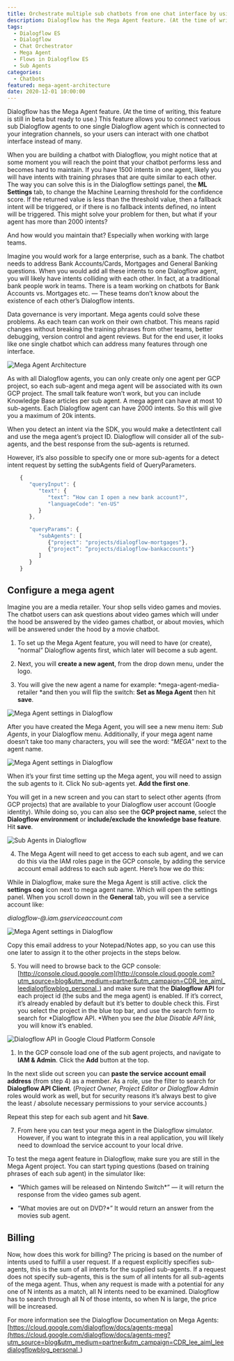 ```yaml
---
title: Orchestrate multiple sub chatbots from one chat interface by using the Mega Agent feature in Dialogflow
description: Dialogflow has the Mega Agent feature. (At the time of writing, this feature is still in beta but ready to use.) This feature allows you to connect various sub Dialogflow agents to one single…
tags:
  - Dialogflow ES
  - Dialogflow
  - Chat Orchestrator
  - Mega Agent
  - Flows in Dialogflow ES
  - Sub Agents
categories:
  - Chatbots
featured: mega-agent-architecture
date: 2020-12-01 10:00:00
---
```


Dialogflow has the Mega Agent feature. (At the time of writing, this feature is still in beta but ready to use.) This feature allows you to connect various sub Dialogflow agents to one single Dialogflow agent which is connected to your integration channels, so your users can interact with one chatbot interface instead of many.

<!--more-->

When you are building a chatbot with Dialogflow, you might notice that at some moment you will reach the point that your chatbot performs less and becomes hard to maintain. If you have 1500 intents in one agent, likely you will have intents with training phrases that are quite similar to each other. The way you can solve this is in the Dialogflow settings panel, the **ML Settings** tab, to change the Machine Learning threshold for the confidence score. If the returned value is less than the threshold value, then a fallback intent will be triggered, or if there is no fallback intents defined, no intent will be triggered. This might solve your problem for then, but what if your agent has more than 2000 intents?

And how would you maintain that? Especially when working with large teams.

Imagine you would work for a large enterprise, such as a bank. The chatbot needs to address Bank Accounts/Cards, Mortgages and General Banking questions. When you would add all these intents to one Dialogflow agent, you will likely have intents colliding with each other. In fact, at a traditional bank people work in teams. There is a team working on chatbots for Bank Accounts vs. Mortgages etc. — These teams don’t know about the existence of each other’s Dialogflow intents.

Data governance is very important. Mega agents could solve these problems. As each team can work on their own chatbot. This means rapid changes without breaking the training phrases from other teams, better debugging, version control and agent reviews. But for the end user, it looks like one single chatbot which can address many features through one interface.

![Mega Agent Architecture](mega-agent-architecture.png)

As with all Dialogflow agents, you can only create only one agent per GCP project, so each sub-agent and mega agent will be associated with its own GCP project. The small talk feature won’t work, but you can include Knowledge Base articles per sub agent. A mega agent can have at most 10 sub-agents. Each Dialogflow agent can have 2000 intents. So this will give you a maximum of 20k intents.

When you detect an intent via the SDK, you would make a detectIntent call and use the mega agent’s project ID. Dialogflow will consider all of the sub-agents, and the best response from the sub-agents is returned.

However, it’s also possible to specify one or more sub-agents for a detect intent request by setting the subAgents field of QueryParameters.

``` JavaScript
    {
       "queryInput": {
          "text": {
             "text”: “How can I open a new bank account?",
             "languageCode": "en-US"
          }
       },

       "queryParams": {
          "subAgents": [
             {"project": "projects/dialogflow-mortgages"},
             {"project”: “projects/dialogflow-bankaccounts"}
          ]
       }
    }
```

## Configure a mega agent

Imagine you are a media retailer. Your shop sells video games and movies. The chatbot users can ask questions about video games which will under the hood be answered by the video games chatbot, or about movies, which will be answered under the hood by a movie chatbot.

 1. To set up the Mega Agent feature, you will need to have (or create), “normal” Dialogflow agents first, which later will become a sub agent.

 2. Next, you will **create a new agent**, from the drop down menu, under the logo.

 3. You will give the new agent a name for example: *mega-agent-media-retailer *and then you will flip the switch: **Set as Mega Agent** then hit **save**.

![Mega Agent settings in Dialogflow](mega-agent.png)

After you have created the Mega Agent, you will see a new menu item: *Sub Agents*, in your Dialogflow menu. Additionally, if your mega agent name doesn’t take too many characters, you will see the word: “*MEGA*” next to the agent name.

![Mega Agent settings in Dialogflow](mega-agent-2.png)

When it’s your first time setting up the Mega agent, you will need to assign the sub agents to it. Click No sub-agents yet. **Add the first one**.

You will get in a new screen and you can start to select other agents (from GCP projects) that are available to your Dialogflow user account (Google identity). While doing so, you can also see the **GCP project name**, select the **Dialogflow environment** or **include/exclude the knowledge base feature**. Hit **save**.

![Sub Agents in Dialogflow](sub-agents.png)

4. The Mega Agent will need to get access to each sub agent, and we can do this via the IAM roles page in the GCP console, by adding the service account email address to each sub agent. Here’s how we do this:

While in Dialogflow, make sure the Mega Agent is still active. click the **settings cog** icon next to mega agent name. Which will open the settings panel. When you scroll down in the **General** tab, you will see a service account like:

*dialogflow-<some-key>@<project name>.iam.gserviceaccount.com*

![Mega Agent settings in Dialogflow](mega-agent-3.png)

Copy this email address to your Notepad/Notes app, so you can use this one later to assign it to the other projects in the steps below.

5. You will need to browse back to the GCP console: [http://console.cloud.google.com](http://console.cloud.google.com?utm_source=blog&utm_medium=partner&utm_campaign=CDR_lee_aiml_leedialogflowblog_personal_) and make sure that the **Dialogflow API** for each project id (the subs and the mega agent) is enabled. If it’s correct, it’s already enabled by default but it’s better to double check this. First you select the project in the blue top bar, and use the search form to search for *Dialogflow API. *When you see *the blue Disable API link*, you will know it’s enabled.

![Dialogflow API in Google Cloud Platform Console](dialogflow-api-gcp.png)

1. In the GCP console load one of the sub agent projects, and navigate to **IAM & Admin**. Click the **Add** button at the top.

In the next slide out screen you can **paste the service account email address** (from step 4) as a member. As a role, use the filter to search for **Dialogflow API Client**. (*Project Owner, Project Editor or Dialogflow Admin* roles would work as well, but for security reasons it’s always best to give the least / absolute necessary permissions to your service accounts.)

Repeat this step for each sub agent and hit **Save**.

7. From here you can test your mega agent in the Dialogflow simulator. However, if you want to integrate this in a real application, you will likely need to download the service account to your local drive.

To test the mega agent feature in Dialogflow, make sure you are still in the Mega Agent project. You can start typing questions (based on training phrases of each sub agent) in the simulator like:

* “Which games will be released on Nintendo Switch*” — it will return the response from the video games sub agent.

* “What movies are out on DVD?*” It would return an answer from the movies sub agent.

## Billing

Now, how does this work for billing? The pricing is based on the number of intents used to fulfill a user request. If a request explicitly specifies sub-agents, this is the sum of all intents for the supplied sub-agents. If a request does not specify sub-agents, this is the sum of all intents for all sub-agents of the mega agent. Thus, when any request is made with a potential for any one of N intents as a match, all N intents need to be examined. Dialogflow has to search through all N of those intents, so when N is large, the price will be increased.

For more information see the Dialogflow Documentation on Mega Agents: [https://cloud.google.com/dialogflow/docs/agents-mega](https://cloud.google.com/dialogflow/docs/agents-meg?utm_source=blog&utm_medium=partner&utm_campaign=CDR_lee_aiml_leedialogflowblog_personal_)
